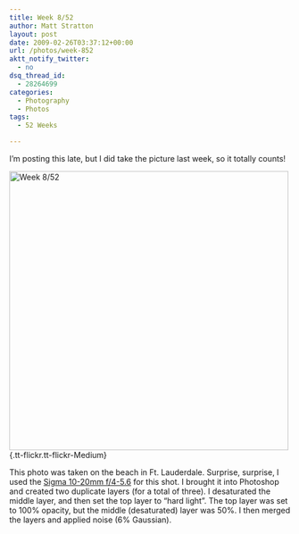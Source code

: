 ```yaml
---
title: Week 8/52
author: Matt Stratton
layout: post
date: 2009-02-26T03:37:12+00:00
url: /photos/week-852
aktt_notify_twitter:
  - no
dsq_thread_id:
  - 28264699
categories:
  - Photography
  - Photos
tags:
  - 52 Weeks

---
```

I&#8217;m posting this late, but I did take the picture last week, so it totally counts!

[<img class="aligncenter" src="https://farm4.static.flickr.com/3599/3310839540_f520ac796d.jpg" alt="Week 8/52" width="500" height="500" />][1]{.tt-flickr.tt-flickr-Medium}

This photo was taken on the beach in Ft. Lauderdale. Surprise, surprise, I used the <a href="https://www.amazon.com/gp/product/B0007U00X0?ie=UTF8&tag=straigeyefort-20&linkCode=as2&camp=1789&creative=390957&creativeASIN=B0007U00X0" target="_blank">Sigma 10-20mm f/4-5.6</a> for this shot. I brought it into Photoshop and created two duplicate layers (for a total of three). I desaturated the middle layer, and then set the top layer to &#8220;hard light&#8221;. The top layer was set to 100% opacity, but the middle (desaturated) layer was 50%. I then merged the layers and applied noise (6% Gaussian).

 [1]: https://www.flickr.com/photos/mugsy/3310839540/ "Week 8/52"